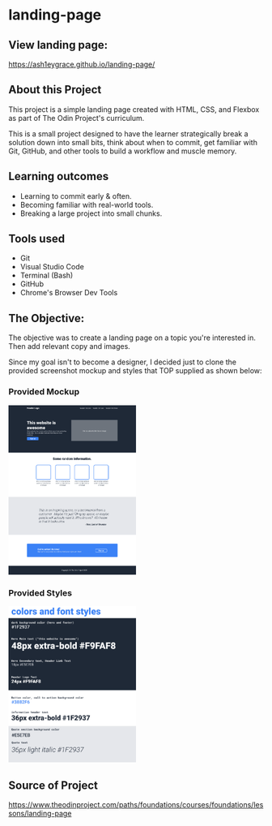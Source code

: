 # landing-page

## View landing page: 

https://ash1eygrace.github.io/landing-page/

## About this Project

This project is a simple landing page created with HTML, CSS, and Flexbox as part of The Odin Project's curriculum. 

This is a small project designed to have the learner strategically break a solution down into small bits, think about when to commit, get familiar with Git, GitHub, and other tools to build a workflow and muscle memory. 

## Learning outcomes

- Learning to commit early & often. 
- Becoming familiar with real-world tools. 
- Breaking a large project into small chunks.

## Tools used

- Git
- Visual Studio Code
- Terminal (Bash)
- GitHub
- Chrome's Browser Dev Tools

## The Objective:

The objective was to create a landing page on a topic you're interested in. Then add relevant copy and images. 

Since my goal isn't to become a designer, I decided just to clone the provided screenshot mockup and styles that TOP supplied as shown below:

### Provided Mockup 

<img src="https://github.com/ash1eygrace/landing-page/blob/main/mockups/landing-page-mockup.png" alt="landing-page" width="50%"/>


### Provided Styles

<img src="https://github.com/ash1eygrace/landing-page/blob/main/mockups/top-landing-page-colors-and-stuff.png" alt="landing-page-styles" width="50%"/>


## Source of Project

https://www.theodinproject.com/paths/foundations/courses/foundations/lessons/landing-page
